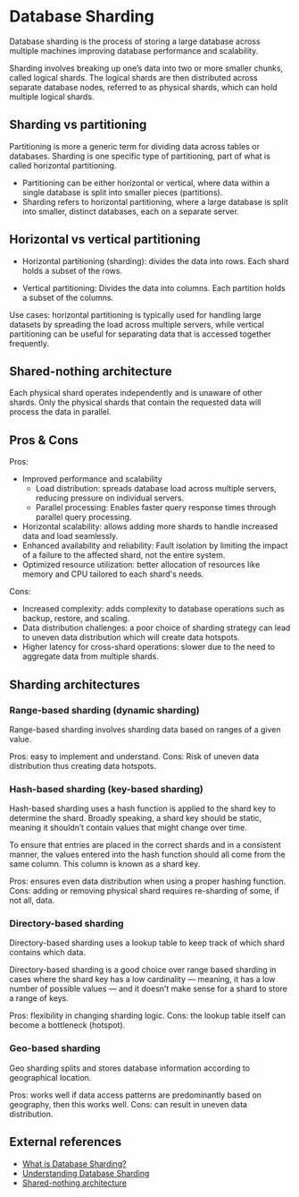 # Database Sharding

Database sharding is the process of storing a large database across multiple machines improving database performance and scalability.

Sharding involves breaking up one’s data into two or more smaller chunks, called logical shards. The logical shards are then distributed across separate database nodes, referred to as physical shards, which can hold multiple logical shards.

## Sharding vs partitioning

Partitioning is more a generic term for dividing data across tables or databases. Sharding is one specific type of partitioning, part of what is called horizontal partitioning.

- Partitioning can be either horizontal or vertical, where data within a single database is split into smaller pieces (partitions).
- Sharding refers to horizontal partitioning, where a large database is split into smaller, distinct databases, each on a separate server.

## Horizontal vs vertical partitioning

- Horizontal partitioning (sharding): divides the data into rows. Each shard holds a subset of the rows.

- Vertical partitioning: Divides the data into columns. Each partition holds a subset of the columns.

Use cases: horizontal partitioning is typically used for handling large datasets by spreading the load across multiple servers, while vertical partitioning can be useful for separating data that is accessed together frequently.

## Shared-nothing architecture

Each physical shard operates independently and is unaware of other shards. Only the physical shards that contain the requested data will process the data in parallel.

## Pros & Cons

Pros:

- Improved performance and scalability
  - Load distribution: spreads database load across multiple servers, reducing pressure on individual servers.
  - Parallel processing: Enables faster query response times through parallel query processing.
- Horizontal scalability: allows adding more shards to handle increased data and load seamlessly.
- Enhanced availability and reliability: Fault isolation by limiting the impact of a failure to the affected shard, not the entire system.
- Optimized resource utilization: better allocation of resources like memory and CPU tailored to each shard's needs.

Cons:

- Increased complexity: adds complexity to database operations such as backup, restore, and scaling.
- Data distribution challenges: a poor choice of sharding strategy can lead to uneven data distribution which will create data hotspots.
- Higher latency for cross-shard operations: slower due to the need to aggregate data from multiple shards.

## Sharding architectures

### Range-based sharding (dynamic sharding)

Range-based sharding involves sharding data based on ranges of a given value.

Pros: easy to implement and understand.
Cons: Risk of uneven data distribution thus creating data hotspots.

### Hash-based sharding (key-based sharding)

Hash-based sharding uses a hash function is applied to the shard key to determine the shard. Broadly speaking, a shard key should be static, meaning it shouldn’t contain values that might change over time.

To ensure that entries are placed in the correct shards and in a consistent manner, the values entered into the hash function should all come from the same column. This column is known as a shard key.

Pros: ensures even data distribution when using a proper hashing function.
Cons: adding or removing physical shard requires re-sharding of some, if not all, data.

### Directory-based sharding

Directory-based sharding uses a lookup table to keep track of which shard contains which data.

Directory-based sharding is a good choice over range based sharding in cases where the shard key has a low cardinality — meaning, it has a low number of possible values — and it doesn’t make sense for a shard to store a range of keys.

Pros: flexibility in changing sharding logic.
Cons: the lookup table itself can become a bottleneck (hotspot).

### Geo-based sharding

Geo sharding splits and stores database information according to geographical location.

Pros: works well if data access patterns are predominantly based on geography, then this works well.
Cons: can result in uneven data distribution.

## External references

- [What is Database Sharding?](https://aws.amazon.com/what-is/database-sharding/)
- [Understanding Database Sharding](https://www.digitalocean.com/community/tutorials/understanding-database-sharding)
- [Shared-nothing architecture](https://en.wikipedia.org/wiki/Shared-nothing_architecture)